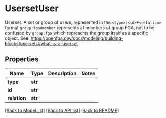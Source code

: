 # UsersetUser

Userset.  A set or group of users, represented in the `<type>:<id>#<relation>` format  `group:fga#member` represents all members of group FGA, not to be confused by `group:fga` which represents the group itself as a specific object.  See: https://openfga.dev/docs/modeling/building-blocks/usersets#what-is-a-userset

## Properties
Name | Type | Description | Notes
------------ | ------------- | ------------- | -------------
**type** | **str** |  | 
**id** | **str** |  | 
**relation** | **str** |  | 

[[Back to Model list]](../README.md#documentation-for-models) [[Back to API list]](../README.md#documentation-for-api-endpoints) [[Back to README]](../README.md)


